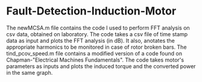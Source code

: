 # Fault-Detection-Induction-Motor

The newMCSA.m file contains the code I used to perform FFT analysis on csv data, obtained on laboratory. The code takes a csv file of time stamp data as input and plots the FFT analysis (in dB). It also, anotates the appropriate harmonics to be monitored in case of rotor broken bars. The tind_pcov_speed.m file contains a modified version of a code found on Chapman-"Electrical Machines Fundamentals". The code takes motor's parameters as inputs and plots the induced torque and the converted power in the same graph. 
